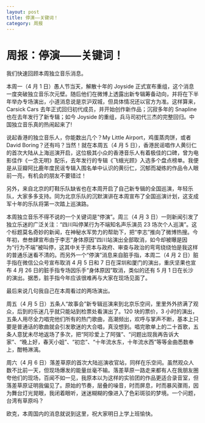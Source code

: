 ```yaml
---
layout: post
title: 停演——关键词！
category: 周报
---
```


# 周报：停演——关键词！


我们快速回顾本周独立音乐消息。

本周一（4 月 1 日）愚人节当天，解散十年的 Joyside 正式宣布重组，这个消息一度突破独立音乐次元壁。随后他们在微博上透露出新专辑筹备动向，并将在下半年举办专场演出，小道消息说是京沪双城，但具体情况还以官方为准。这样算来，Carsick Cars 去年正式回归初代成员，并开始创作新作品；沉寂多年的 Snapline 也在去年发行了新专辑；如今 Joyside 的重组，兵马司初代三杰的完整回归。中国独立音乐真的热闹起来了!

说起香港的独立音乐人，你能数出几个？My Little Airport，鸡蛋蒸肉饼，或者 David Boring？还有吗？当然！就在本周五（4 月 5 日），香港民谣唱作人黄衍仁的首次大陆从上海巡演开启，这位极其小众的香港音乐人有着极佳的口碑，曾为电影佳作《一念无明》配乐，去年发行的专辑《飞蛾光顾》入选多个盘点榜单。我便是从豆瓣阿比鹿年度民谣专辑入围名单中认识的黄衍仁，沉郁而凝练的作品令人眼前一亮，有机会的朋友不要错过！

另外，来自北京的盯鞋乐队缺省也在本周开启了自己新专辑的全国巡演，年轻乐队，大家多多支持。同为北京乐队的沉默演讲在本周宣布了全国巡演计划，这支成军十年的乐队将第一次踏上巡演路。

本周独立音乐不得不说的一个关键词是“停演”。周三（4 月 3 日）一则新闻引发了独立乐迷的广泛关注：“四川叫停某行为不端知名声乐演员 23 场次个人巡演”。这个标题莫名奇妙的新闻，在神秘水军势力的帮助下，把“李志”推向了微博热搜。今年初，叁叁肆宣布由于李志“身体原因”四川站演出全部取消，如今却被曝是因为“行为不端”被叫停，这其中关于资本与政府、审查与政治的弯弯绕绕怕是我这样的普通乐迷看不清的。而另外一个“停演”消息来自脏手指，本周二（4 月 2 日）脏手指在微信公众号宣布取消 4 月 5 日和 7 日在深圳和厦门的演出，重庆坚果也宣布 4 月 26 日的脏手指专场因乐手“身体原因”取消，类似的还有 5 月 1 日在长沙的演出。据悉，脏手指今年应该很难再与大家在现场见面了。

最后来说几句我自己在本周看过的两场演出。

周五（4 月 5 日）五条人“故事会”新专辑巡演来到北京乐空间，里里外外挤满了观众，后到的乐迷几乎就只能站到检票处看演出了。120 块的票价，3 小时的演出，五条人用尽全力唱完他们所有的热门歌曲，高潮频出，欢呼与掌声不断，基本上只要是普通话的歌曲就会引发歌迷的大合唱，真没想到。唱完歌单上的二十首歌，五条人意犹未尽地返场了多次，把“阿珍爱上了阿强”、“问题出现我再告诉大家”、“晚上好，春天小姐”、“初恋”、“十年流水东，十年流水西”等等金曲悉数奉上，酣畅淋漓。

周六（4 月 6 日）落差草原的首次大陆巡演收官站，同样在乐空间。虽然观众人数不比前一天，但现场爆发的能量丝毫不输。落差草原一路走来都有人在我朋友圈夸他们的现场，百闻不如一见，我原本以为这样的实验团的作品更适合录音室，但落差草原证明我偏见了。原始的节奏，层叠的噪音，时而屏息，时而暴风骤雨，因为舞台灯光晃眼，我闭着眼听，迷迷糊糊的像进入了色彩斑驳的梦境。一个问题，台湾有草原吗？

欧克，本周国内的消息就说到这里，祝大家明日上学上班愉快。
